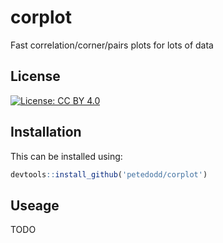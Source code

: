 # corplot
Fast correlation/corner/pairs plots for lots of data


## License

[![License: CC BY 4.0](https://img.shields.io/badge/License-CC_BY_4.0-lightgrey.svg)](https://creativecommons.org/licenses/by/4.0/)

## Installation

This can be installed using:

```R
devtools::install_github('petedodd/corplot')
```

## Useage

TODO
